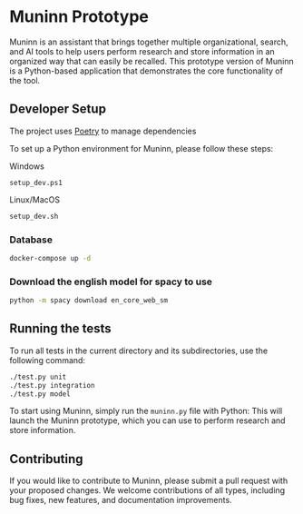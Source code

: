 # Muninn Prototype

Muninn is an assistant that brings together multiple organizational, search, and AI tools to help users perform research and store information in an organized way that can easily be recalled. This prototype version of Muninn is a Python-based application that demonstrates the core functionality of the tool.

## Developer Setup

The project uses [Poetry](https://python-poetry.org/docs/) to manage dependencies

To set up a Python environment for Muninn, please follow these steps:

Windows
```pwsh
setup_dev.ps1
```

Linux/MacOS
```bash
setup_dev.sh
```

### Database
```sh
docker-compose up -d
```

### Download the english model for spacy to use
```sh
python -m spacy download en_core_web_sm
```

## Running the tests
To run all tests in the current directory and its subdirectories, use the following command:
```sh
./test.py unit
./test.py integration
./test.py model
```


To start using Muninn, simply run the `muninn.py` file with Python:
This will launch the Muninn prototype, which you can use to perform research and store information.

## Contributing

If you would like to contribute to Muninn, please submit a pull request with your proposed changes. We welcome contributions of all types, including bug fixes, new features, and documentation improvements.



